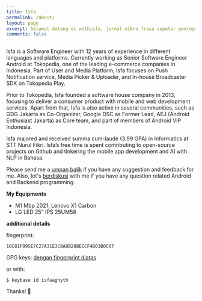 ```yaml
---
title: Isfa 
permalink: /about/
layout: page
excerpt: Selamat datang di withisfa, jurnal mikro frasa seputar pemrograman Android dan Backend.
comments: false
---
```


Isfa is a Software Engineer with 12 years of experience in different languages and platforms. Currently working as Senior Software Engineer Android at Tokopedia, one of the leading e-commerce companies in Indonesia. Part of User and Media Platform, Isfa focuses on Push Notification service, Media Picker & Uploader, and In-house Broadcaster SDK on Tokopedia Play.

Prior to Tokopedia, Isfa founded a software house company in 2013, focusing to deliver a consumer product with mobile and web development services. Apart from that, Isfa is also active in several communities, such as GDG Jakarta as Co-Organizer, Google DSC as Former Lead, AEJ (Android Enthusiast Jakarta) as Core team, and part of members of Android VIP Indonesia.

Isfa majored and received summa cum-laude (3.99 GPA) in Informatics at STT Nurul Fikri. Isfa’s free time is spent contributing to open-source projects on Github and tinkering the mobile app development and AI with NLP in Bahasa.

Please send me a [umpan balik](http://github.com/isfaaghyth/withisfa/issues/new) if you have any suggestion and feedback for me. Also, let's [berdiskusi](https://github.com/isfaaghyth/withisfa/discussions) with me if you have any question related Android and Backend programming.

**My Equipments**
- M1 Mbp 2021, Lenovo X1 Carbon
- LG LED 25" IPS 25UM58

**additional details**

fingerprint:
```
16C81F895E7C27A31E3C8A8B28BECCF4B03B0C67
```

GPG keys: 
[dengan fingerprint diatas](https://keybase.io/isfaaghyth/pgp_keys.asc?fingerprint=16c81f895e7c27a31e3c8a8b28beccf4b03b0c67)

or with:
```
$ keybase id isfaaghyth
```

Thanks! 🌴
